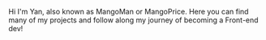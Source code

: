 Hi I'm Yan, also known as MangoMan or MangoPrice. 
Here you can find many of my projects and follow along my journey of becoming a Front-end dev!
